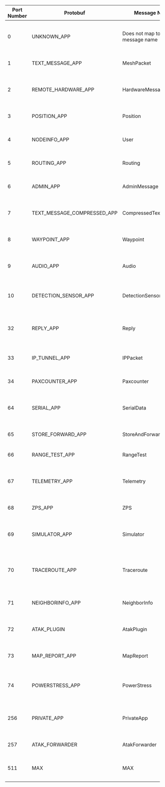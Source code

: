 

|Port Number|Protobuf|Message Name|Protobuf File|Definition Purpose|
|-|-|-|-|-|
|0|UNKNOWN_APP|Does not map to a message name|Does not map to a proto file|	Deprecated: Previously used for messages from external devices in an unrecognized format.|
|1|TEXT_MESSAGE_APP|MeshPacket|mesh.proto|Simple UTF-8 text messages for basic communication.|
|2|REMOTE_HARDWARE_APP|HardwareMessage|remote_hardware.proto|Reserved for built-in GPIO/example applications; see remote_hardware.proto for details.|
|3|POSITION_APP|Position|mesh.proto|Transmits GPS position updates; payload is a Position message.|
|4|NODEINFO_APP|User|mesh.proto|Protocol control packets for mesh networking; payload is a Routing message.|
|5|ROUTING_APP|Routing|mesh.proto|Handles protocol control packets for mesh networking.|
|6|ADMIN_APP|AdminMessage|admin.proto|Manages administrative control packets; payload is an AdminMessage.|
|7|TEXT_MESSAGE_COMPRESSED_APP|CompressedTextMessage|mesh.proto|Compressed text messages using Unishox2 compression.|
|8|WAYPOINT_APP|Waypoint|mesh.proto|Communicates waypoint data; payload is a Waypoint message.|
|9|AUDIO_APP|Audio|mesh.proto|Transmits audio payloads encapsulated in codec2 packets (2.4 GHz bandwidths only).|
|10|DETECTION_SENSOR_APP|DetectionSensor|mesh.proto|Similar to text messages but originating from detection sensor modules.|
|32|REPLY_APP|Reply|mesh.proto|Provides a ‘ping’ service that replies to any packet it receives; serves as a small example module.|
|33|IP_TUNNEL_APP|IPPacket|mesh.proto|Facilitates the Python IP tunnel feature; payload is an IP packet.|
|34|PAXCOUNTER_APP|Paxcounter|mesh.proto|Integrates Paxcounter library within the firmware.|
|64|SERIAL_APP|SerialData|mesh.proto|Offers a hardware serial interface for sending and receiving data over the Meshtastic network.|
|65|STORE_FORWARD_APP|StoreAndForward|storeforward.proto|Work in progress: Implements store and forward functionality.|
|66|RANGE_TEST_APP|RangeTest|mesh.proto|Optional port for messages related to the range test module.|
|67|TELEMETRY_APP|Telemetry|mesh.proto|Provides a format to send and receive telemetry data within the Meshtastic network.|
|68|ZPS_APP|ZPS|mesh.proto|Experimental tools for estimating node position without GPS.|
|69|SIMULATOR_APP|Simulator|mesh.proto|Allows multiple instances of Linux native applications to communicate as if using their LoRa chip.|
|70|TRACEROUTE_APP|Traceroute|mesh.proto|Offers traceroute functionality to display the route a packet takes towards a specific destination within the mesh.|
|71|NEIGHBORINFO_APP|NeighborInfo|mesh.proto|Aggregates edge information by sending out a list of each node’s neighbors.|
|72|ATAK_PLUGIN|AtakPlugin|mesh.proto|Port number for payloads from the official Meshtastic ATAK plugin.|
|73|MAP_REPORT_APP|MapReport|mesh.proto|Provides unencrypted information about a node for consumption by a map via MQTT.|
|74|POWERSTRESS_APP|PowerStress|mesh.proto|Supports power stress-based monitoring for automated power consumption testing.|
|256|PRIVATE_APP|PrivateApp|mesh.proto|Reserved for private applications; use port numbers >= 256 for unregistered private apps.|
|257|ATAK_FORWARDER|AtakForwarder|mesh.proto|ATAK Forwarder Module; see atak-forwarder.|
|511|MAX|MAX|mesh.proto|Currently, port numbers are limited to no higher than this value.|
